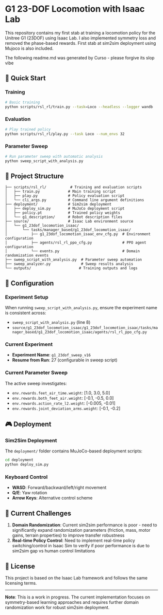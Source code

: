 # G1 23-DOF Locomotion with Isaac Lab

This repository contains my first stab at training a locomotion policy for the Unitree G1 (23DOF) using Isaac Lab. I also implemented symmetry loss and removed the phase-based rewards. First stab at sim2sim deployment using Mujoco is also included.

The following readme.md was generated by Curso - please forgive its slop vibe

## 🚀 Quick Start

### Training
```bash
# Basic training
python scripts/rsl_rl/train.py --task=Loco --headless --logger wandb
```

### Evaluation
```bash
# Play trained policy
python scripts/rsl_rl/play.py --task Loco --num_envs 32
```

### Parameter Sweep
```bash
# Run parameter sweep with automatic analysis
python sweep_script_with_analysis.py
```

## 📁 Project Structure

```
├── scripts/rsl_rl/           # Training and evaluation scripts
│   ├── train.py             # Main training script
│   ├── play.py              # Policy evaluation script
│   └── cli_args.py          # Command line argument definitions
├── deployment/              # Sim2sim deployment
│   ├── deploy_sim.py        # MuJoCo deployment script
│   ├── policy.pt            # Trained policy weights
│   └── g1_description/      # Robot description files
├── source/                  # Isaac Lab environment source
│   └── g1_23dof_locomotion_isaac/
│       └── tasks/manager_based/g1_23dof_locomotion_isaac/
│           ├── g1_23dof_locomotion_isaac_env_cfg.py  # Environment configuration
│           ├── agents/rsl_rl_ppo_cfg.py              # PPO agent configuration
│           └── events.py                             # Domain randomization events
├── sweep_script_with_analysis.py  # Parameter sweep automation
├── sweep_analyzer.py              # Sweep results analysis
└── outputs/                      # Training outputs and logs
```

## 🔧 Configuration

### Experiment Setup
When running `sweep_script_with_analysis.py`, ensure the experiment name is consistent across:
- `sweep_script_with_analysis.py` (line 8)
- `source/g1_23dof_locomotion_isaac/g1_23dof_locomotion_isaac/tasks/manager_based/g1_23dof_locomotion_isaac/agents/rsl_rl_ppo_cfg.py`

### Current Experiment
- **Experiment Name**: `g1_23dof_sweep_v16`
- **Resume from Run**: 27 (configurable in sweep script)

### Current Parameter Sweep
The active sweep investigates:
- `env.rewards.feet_air_time.weight`: [1.0, 3.0, 5.0]
- `env.rewards.both_feet_air.weight`: [-0.1, -0.5, 0.0]
- `env.rewards.action_rate_l2.weight`: [-0.005, -0.01]
- `env.rewards.joint_deviation_arms.weight`: [-0.1, -0.2]


## 🎮 Deployment

### Sim2Sim Deployment
The `deployment/` folder contains MuJoCo-based deployment scripts:

```bash
cd deployment
python deploy_sim.py
```

### Keyboard Control
- **WASD**: Forward/backward/left/right movement
- **Q/E**: Yaw rotation
- **Arrow Keys**: Alternative control scheme

## 🚧 Current Challenges
1. **Domain Randomization**: Current sim2sim performance is poor - need to significantly expand randomization parameters (friction, mass, motor gains, terrain properties) to improve transfer robustness
2. **Real-time Policy Control**: Need to implement real-time policy switching/control in Isaac Sim to verify if poor performance is due to sim2sim gap vs human control limitations


## 📝 License

This project is based on the Isaac Lab framework and follows the same licensing terms.

---

**Note**: This is a work in progress. The current implementation focuses on symmetry-based learning approaches and requires further domain randomization work for robust sim2sim deployment. 